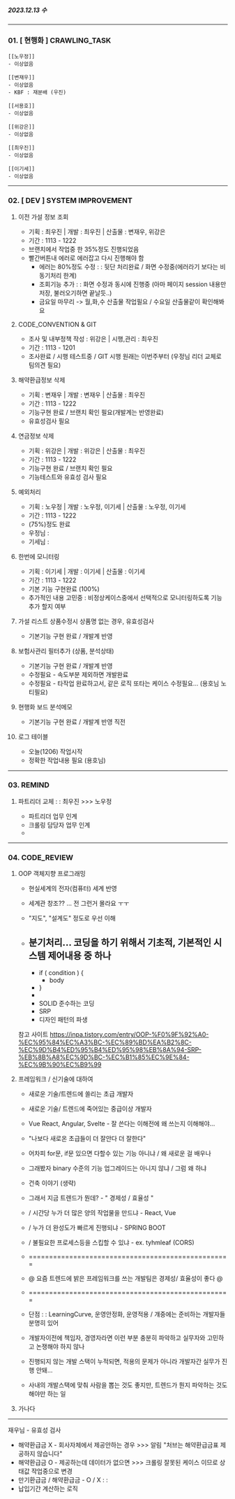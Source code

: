 ##### 2023.12.13 수
---

### 01. \[ 현행화 ] CRAWLING_TASK

	[[노우정]]
	- 이상없음
	
	[[변재우]]
	- 이상없음
	- KBF : 재분배 (우진)
	
	[[서용호]]
	- 이상없음
	
	[[위강은]]
	- 이상없음
	
	[[최우진]]
	- 이상없음
	
	[[이기세]]
	- 이상없음



---
### 02. \[ DEV ] SYSTEM IMPROVEMENT

1. 이전 가설 정보 조회
	- 기획 : 최우진    |    개발 : 최우진    |    산출물 : 변재우, 위강은
	- 기간 : 1113 - 1222
	- 브랜치에서 작업중 한 35%정도 진행되었음
	- 빨간버튼내 에러로 에러잡고 다시 진행해야 함
		- 에러는 80%정도 수정 : : 뒷단 처리완료 / 화면 수정중(에러라기 보다는 비동기처리 한계)
		- 조회기능 추가 : : 화면 수정과 동시에 진행중 (아마 페이지 session 내용만 저장, 불러오기하면 끝날듯..) 
		- 금요일 마무리 -> 월,화,수 산출물 작업필요 / 수요일 산출물같이 확인해봐요

2. CODE_CONVENTION & GIT
	- 조사 및 내부정책 작성 : 위강은    |     시행,관리 : 최우진 
	- 기간 : 1113 - 1201
	- 조사완료 / 시행 테스트중 / GIT 시행 원래는 이번주부터 (우정님 리더 교체로 팀의견 필요)

3. 해약환급정보 삭제
	- 기획 : 변재우    |    개발 : 변재우    |    산출물 : 최우진
	- 기간 : 1113 - 1222
	- 기능구현 완료 / 브랜치 확인 필요(개발계는 반영완료)
	- 유효성검사 필요

4. 연금정보 삭제
	- 기획 : 위강은    |    개발 : 위강은    |    산출물 : 최우진
	- 기간 : 1113 - 1222
	- 기능구현 완료  / 브랜치 확인 필요 
	- 기능테스트와 유효성 검사 필요

5. 예외처리
	- 기획 : 노우정    |    개발 : 노우정, 이기세    |    산출물 : 노우정, 이기세
	- 기간 : 1113 - 1222
	- (75%)정도 완료
	- 우정님 : 
	- 기세님 : 

6. 한번에 모니터링 
	- 기획 : 이기세    |    개발 : 이기세    |    산출물 : 이기세
	- 기간 : 1113 - 1222
	- 기본 기능 구현완료 (100%)
	- 추가적인 내용 고민중 : 비정상케이스중에서 선택적으로 모니터링하도록 기능추가 할지 여부

7. 가설 리스트 상품수정시 상품명 없는 경우, 유효성검사
	- 기본기능 구현 완료 / 개발계 반영

8. 보험사관리 필터추가 (상품, 분석상태)
	- 기본기능 구현 완료 / 개발계 반영
	- 수정필요 - 속도부분 제외하면 개발완료
	- 수정필요 - 타작업 완료하고서, 같은 로직 또타는 케이스 수정필요... (용호님 노티필요)

9. 현행화 보드 분석메모 
	- 기본기능 구현 완료 / 개발계 반영 직전

10. 로그 테이블 
	- 오늘(1206) 작업시작
	- 정확한 작업내용 필요 (용호님)

---
### 03. REMIND

1. 파트리더 교체 : : 최우진 >>> 노우정

	- 파트리더 업무 인계
	- 크롤링 담당자 업무 인계
	- 


---
### 04. CODE_REVIEW

1. OOP 객체지향 프로그래밍
   
	- 현실세계의 전자(컴퓨터) 세계 반영
	- 세계관 창조?? ... 전 그런거 몰라요 ㅜㅜ
	- "지도", "설계도" 정도로 우선 이해
	
	- 분기처리... 코딩을 하기 위해서 기초적, 기본적인 시스템 제어내용 중 하나
		- 
		- if ( condition ) { 
			- body 
		- }
		- 
		- SOLID 준수하는 코딩
		- SRP
		- 디자인 패턴의 파생

	참고 사이트
	https://inpa.tistory.com/entry/OOP-%F0%9F%92%A0-%EC%95%84%EC%A3%BC-%EC%89%BD%EA%B2%8C-%EC%9D%B4%ED%95%B4%ED%95%98%EB%8A%94-SRP-%EB%8B%A8%EC%9D%BC-%EC%B1%85%EC%9E%84-%EC%9B%90%EC%B9%99


2. 프레임워크 / 신기술에 대하여

	- 새로운 기술/트렌드에 쏠리는 초급 개발자
	- 새로운 기술/ 트렌드에 죽어있는 중급이상 개발자
	
	- Vue React, Angular, Svelte - 잘 쓴다는 이해전에 왜 쓰는지 이해해야...
	- "나보다 새로온 초급들이 더 잘안다 더 잘한다"
	- 어차피 for문, if문 있으면 다할수 있는 기능 아니냐 / 왜 새로운 걸 배우나
	- 그래봤자 binary 수준의 기능 업그레이드는 아니지 않냐 / 그럼 왜 하냐
	
	- 건축 이야기 (생략)
	
	- 그래서 지금 트렌드가 뭔데? - " 경제성 / 효율성 "
	
	- / 시간당 누가 더 많은 양의 작업물을 만드냐 - React, Vue
	- / 누가 더 완성도가 빠르게 진행되냐 - SPRING BOOT
	- / 불필요한 프로세스등을 스킵할 수 있냐 - ex. tyhmleaf (CORS)
	- ==================================================
	- @ 요즘 트렌드에 밝은 프레임워크를 쓰는 개발팀은 경제성/ 효율성이 좋다 @
	- ==================================================
	- 단점 : : LearningCurve, 운영안정화, 운영적용 / 걔중에는 준비하는 개발자들 분명히 있어
	- 개발자이전에 책임자, 경영자라면 이런 부분 충분히 파악하고 실무자와 고민하고 논쟁해야 하지 않나
	- 진행되지 않는 개발 스택이 누적되면, 적용의 문제가 아니라 개발자간 실무가 진행 안돼...
	- 사내의 개발스택에 맞춰 사람을 뽑는 것도 좋지만, 트렌드가 뭔지 파악하는 것도 해야만 하는 일


3. 가나다


---


재우님 - 유효성 검사
- 해약환급금 X - 회사자체에서 제공안하는 경우   >>> 알림 "처브는 해약환급금표 제공하지 않습니다"
- 해약환급금 O - 제공하는데 데이터가 없으면      >>> 크롤링 잘못된 케이스 이므로 상태값 작업중으로 변경
- 만기환급금 / 해약환급금 - O / X : : 
- 납입기간 계산하는 로직 








